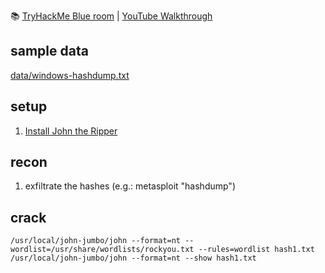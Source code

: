 📚 [TryHackMe Blue room](https://tryhackme.com/r/room/blue) | [YouTube Walkthrough](https://www.youtube.com/watch?v=32W6Y8fVFzg)


## sample data

[data/windows-hashdump.txt](https://github.com/TurboLabIt/cybersec/tree/main/data)


## setup

1. [Install John the Ripper](https://github.com/TurboLabIt/cybersec/blob/main/script/john-the-ripper/install.sh)


## recon

1. exfiltrate the hashes (e.g.: metasploit "hashdump")


## crack

```shell
/usr/local/john-jumbo/john --format=nt --wordlist=/usr/share/wordlists/rockyou.txt --rules=wordlist hash1.txt
/usr/local/john-jumbo/john --format=nt --show hash1.txt
```
